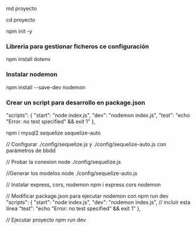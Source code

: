 md proyecto

cd proyecto

npm init -y

### Libreria para gestionar ficheros ce configuración
npm install dotenv 

### Instalar nodemon 
npm install --save-dev nodemon

### Crear un script para desarrollo en package.json
 "scripts": {
    "start": "node index.js",
    "dev": "nodemon index.js",
    "test": "echo \"Error: no test specified\" && exit 1"
  },

npm i mysql2 sequelize sequelize-auto

// Configurar ./config/sequelize.js y ./config/sequelize-auto.js con parámetros de bbdd

// Probar la conexion
node ./config/sequelize.js

//Generar los modelos
node ./config/sequelize-auto.js

// Instalar express, cors, nodemon
npm i express cors nodemon

// Modificar package.json para ejecutar nodemon con npm run dev
"scripts": {
    "start": "node index.js",
    "dev": "nodemon index.js", // incluir esta línea
    "test": "echo \"Error: no test specified\" && exit 1"
  },

// Ejecutar proyecto
npm run dev